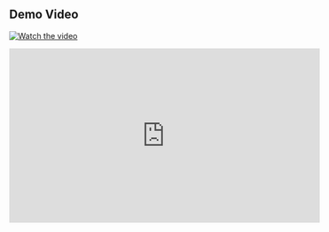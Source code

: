## Demo Video

[![Watch the video](https://img.youtube.com/vi/esOQth4Mghk/0.jpg)](https://www.youtube.com/watch?v=esOQth4Mghk)

<iframe width="560" height="315" src="https://www.youtube.com/embed/esOQth4Mghk" frameborder="0" allowfullscreen></iframe>

